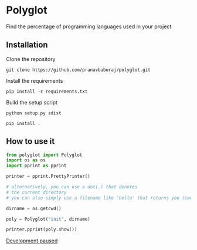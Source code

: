 # Polyglot
Find the percentage of programming languages used in your project

## Installation

Clone the repository
```
git clone https://github.com/pranavbaburaj/polyglot.git
```

Install the requirements
```
pip install -r requirements.txt
```

Build the setup script
```
python setup.py sdist

pip install .
```

## How to use it

```python
from polyglot import Polyglot
import os as os
import pprint as pprint

printer = pprint.PrettyPrinter()

# alternatively, you can use a dot(.) that denotes
# the current directory
# you can also simply use a filename like 'hello' that returns you (cwd/hello)

dirname = os.getcwd()

poly = Polyglot("init", dirname)

printer.pprint(poly.show())
```

[Development paused]()
